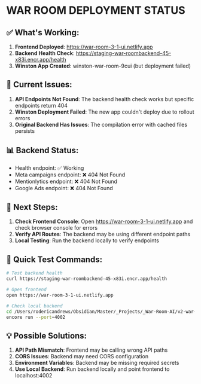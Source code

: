 # WAR ROOM DEPLOYMENT STATUS

## ✅ What's Working:
1. **Frontend Deployed**: https://war-room-3-1-ui.netlify.app
2. **Backend Health Check**: https://staging-war-roombackend-45-x83i.encr.app/health
3. **Winston App Created**: winston-war-room-9cui (but deployment failed)

## 🔴 Current Issues:
1. **API Endpoints Not Found**: The backend health check works but specific endpoints return 404
2. **Winston Deployment Failed**: The new app couldn't deploy due to rollout errors
3. **Original Backend Has Issues**: The compilation error with cached files persists

## 📊 Backend Status:
- Health endpoint: ✅ Working
- Meta campaigns endpoint: ❌ 404 Not Found
- Mentionlytics endpoint: ❌ 404 Not Found
- Google Ads endpoint: ❌ 404 Not Found

## 🎯 Next Steps:
1. **Check Frontend Console**: Open https://war-room-3-1-ui.netlify.app and check browser console for errors
2. **Verify API Routes**: The backend may be using different endpoint paths
3. **Local Testing**: Run the backend locally to verify endpoints

## 🔧 Quick Test Commands:
```bash
# Test backend health
curl https://staging-war-roombackend-45-x83i.encr.app/health

# Open frontend
open https://war-room-3-1-ui.netlify.app

# Check local backend
cd /Users/rodericandrews/Obsidian/Master/_Projects/_War-Room-AI/v2-war-room/3_Backend_Codebase/4.4/war-room-4-4-backend
encore run --port=4002
```

## 💡 Possible Solutions:
1. **API Path Mismatch**: Frontend may be calling wrong API paths
2. **CORS Issues**: Backend may need CORS configuration
3. **Environment Variables**: Backend may be missing required secrets
4. **Use Local Backend**: Run backend locally and point frontend to localhost:4002
